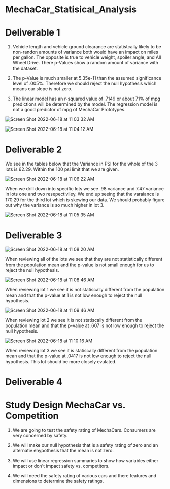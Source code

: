 # MechaCar_Statisical_Analysis

# Deliverable 1


1. Vehicle length and vehicle ground clearance are statistcally likely to be non-randon amounts of variance both would have an impact on miles per gallon.
The opposite is true to vehicle weight, spoiler angle, and All Wheel Drive. There p-Values show a random amount of variance with the dataset. 

2. The p-Value is much smaller at 5.35e-11 than the assumed significance level of .005%. Therefore we should reject the null hypothesis which means our slope is not zero.

3. The linear model has an r-squared value of .7149 or about 71% of mpg predictions will be determined by the model. The regression model is not a good predictor of mpg of MechaCar Prototypes.


![Screen Shot 2022-06-18 at 11 03 32 AM](https://user-images.githubusercontent.com/90650209/174444313-737bcf1a-7718-4a2e-965e-dcc435f91aea.png)



![Screen Shot 2022-06-18 at 11 04 12 AM](https://user-images.githubusercontent.com/90650209/174444329-0c13926b-005c-476e-afbd-468138c3e672.png)

 
 

# Deliverable 2


We see in the tables below that the Variance in PSI for the whole of the 3 lots is 62.29. Within the 100 psi limit that we are given.

![Screen Shot 2022-06-18 at 11 06 22 AM](https://user-images.githubusercontent.com/90650209/174444464-c394e5db-1799-4f78-9908-3a4657218e55.png)

When we drill down into specific lots we see .98 variance and 7.47 variance in lots one and two resepectiviley. We end up seeing that the varaiance is 170.29 for the third lot which is skewing our data. We should probably figure out why the variance is so much higher in lot 3. 



![Screen Shot 2022-06-18 at 11 05 35 AM](https://user-images.githubusercontent.com/90650209/174444429-085ad08a-f6fa-4b36-b0c1-969f50a6bc09.png)


# Deliverable 3



![Screen Shot 2022-06-18 at 11 08 20 AM](https://user-images.githubusercontent.com/90650209/174444530-b853a20e-d2e0-4b86-a564-546f30c98453.png)

When reviewing all of the lots we see that they are not statistically different from the population mean and the p-value is not small enough for us to reject the null hypothesis.

![Screen Shot 2022-06-18 at 11 08 46 AM](https://user-images.githubusercontent.com/90650209/174444621-d83c875b-b060-4083-8bad-4f2edc16f0b2.png)

When reviewing lot 1 we see it is not statiscally different from the population mean and that the p-value at 1 is not low enough to reject the null hypothesis. 

![Screen Shot 2022-06-18 at 11 09 46 AM](https://user-images.githubusercontent.com/90650209/174444646-eea0d10a-1348-44de-b945-df54500469f8.png)

When reviewing lot 2 we see it is not statiscally different from the population mean and that the p-value at .607 is not low enough to reject the null hypothesis. 

![Screen Shot 2022-06-18 at 11 10 16 AM](https://user-images.githubusercontent.com/90650209/174444674-0798dd14-a968-4544-879d-486afc016401.png)

When reviewing lot 3 we see it is statiscally different from the population mean and that the p-value at .0417 is not low enough to reject the null hypothesis. This lot should be more closely evulated. 

# Deliverable 4

# Study Design MechaCar vs. Competition 


1. We are going to test the safety rating of MechaCars. Consumers are very concerned by safety.

2. We will make our null hypothesis that is a safety rating of zero and an alternativ ehypothesis that the mean is not zero.

3. We will use linear regression summaries to show how variables either impact or don't impact safety vs. competitors.

4. We will need the safety rating of various cars and there features and dimensions to determine the safety ratings. 


